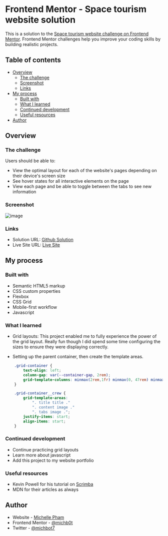 # Frontend Mentor - Space tourism website solution

This is a solution to the [Space tourism website challenge on Frontend Mentor](https://www.frontendmentor.io/challenges/space-tourism-multipage-website-gRWj1URZ3). Frontend Mentor challenges help you improve your coding skills by building realistic projects. 

## Table of contents

- [Overview](#overview)
  - [The challenge](#the-challenge)
  - [Screenshot](#screenshot)
  - [Links](#links)
- [My process](#my-process)
  - [Built with](#built-with)
  - [What I learned](#what-i-learned)
  - [Continued development](#continued-development)
  - [Useful resources](#useful-resources)
- [Author](#author)

## Overview

### The challenge

Users should be able to:

- View the optimal layout for each of the website's pages depending on their device's screen size
- See hover states for all interactive elements on the page
- View each page and be able to toggle between the tabs to see new information

### Screenshot
![image](https://user-images.githubusercontent.com/81781093/143328310-c9e9c2a7-5a29-4577-8504-1c6b1360b9ff.png)

### Links

- Solution URL: [Github Solution](https://github.com/michb0t/space-tourism-website)
- Live Site URL: [Live Site](https://michb0t.github.io/space-tourism-website/)

## My process

### Built with

- Semantic HTML5 markup
- CSS custom properties
- Flexbox
- CSS Grid
- Mobile-first workflow
- Javascript

### What I learned

- Grid layouts: This project enabled me to fully experience the power of the grid layout. Really fun though I did spend some time configuring the sizes to ensure they were displaying correctly.

- Setting up the parent container, then create the template areas. 

```css
    .grid-container {
        text-align: left;
        column-gap: var(--container-gap, 2rem);
        grid-template-columns: minmax(2rem,1fr) minmax(0, 47rem) minmax(0,23rem) minmax(2rem,1fr);
    }

    .grid-container__crew {
        grid-template-areas:
            ". title title ."
            ". content image ."
            ". tabs image .";
        justify-items: start;
        align-items: start;       
    }

```

### Continued development

- Continue practicing grid layouts
- Learn more about javascript
- Add this project to my website portfolio

### Useful resources

- Kevin Powell for his tutorial on [Scrimba](https://scrimba.com/learn/spacetravel)
- MDN for their articles as always

## Author

- Website - [Michelle Pham](https://github.com/michb0t)
- Frontend Mentor - [@michb0t](https://www.frontendmentor.io/profile/michb0t)
- Twitter - [@michbot7](https://twitter.com/michbot7)
